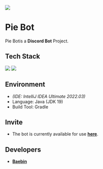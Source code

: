 <img src="https://capsule-render.vercel.app/api?type=waving&height=300&color=gradient&customColorList=6&text=Pie%20Bot&textBg=false" />

# Pie Bot
Pie Botis a **Discord Bot** Project.

## Tech Stack
<img src="https://img.shields.io/badge/MariaDB-003545?style=for-the-badge&logo=MariaDB&logoColor=white"> <img src="https://img.shields.io/badge/SpringBoot-6DB33F?style=for-the-badge&logo=SpringBoot&logoColor=white">

## Environment
- *(IDE: IntelliJ IDEA Ultimate 2022.03)*
- Language: Java (JDK 19)
- Build Tool: Gradle

## Invite
- The bot is currently available for use [**here**](https://discord.com/oauth2/authorize?client_id=1242406810296651787&permissions=8&scope=bot).

## Developers
- [**Baebin**](https://github.com/Baebin)

